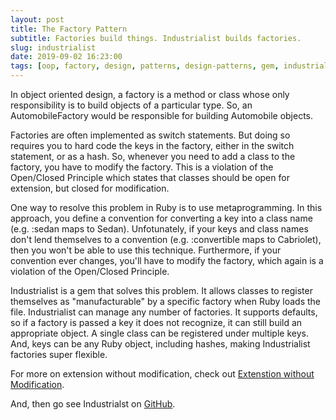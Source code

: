 ```yaml
---
layout: post
title: The Factory Pattern
subtitle: Factories build things. Industrialist builds factories.
slug: industrialist
date: 2019-09-02 16:23:00
tags: [oop, factory, design, patterns, design-patterns, gem, industrialist]
---
```

In object oriented design, a factory is a method or class whose only responsibility is to build objects of a particular type. So, an AutomobileFactory would be responsible for building Automobile objects.

Factories are often implemented as switch statements. But doing so requires you to hard code the keys in the factory, either in the switch statement, or as a hash. So, whenever you need to add a class to the factory, you have to modify the factory. This is a violation of the Open/Closed Principle which states that classes should be open for extension, but closed for modification.

One way to resolve this problem in Ruby is to use metaprogramming. In this approach, you define a convention for converting a key into a class name (e.g. :sedan maps to Sedan). Unfotunately, if your keys and class names don't lend themselves to a convention (e.g. :convertible maps to Cabriolet), then you won't be able to use this technique. Furthermore, if your convention ever changes, you'll have to modify the factory, which again is a violation of the Open/Closed Principle.

Industrialist is a gem that solves this problem. It allows classes to register themselves as "manufacturable" by a specific factory when Ruby loads the file. Industrialist can manage any number of factories. It supports defaults, so if a factory is passed a key it does not recognize, it can still build an appropriate object. A single class can be registered under multiple keys. And, keys can be any Ruby object, including hashes, making Industrialist factories super flexible.

For more on extension without modification, check out [Extenstion without Modification](https://engineering.entelo.com/extension-without-modification-cb0f9cfb64a3).

And, then go see Industrialst on [GitHub](https://github.com/entelo/industrialist).
